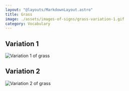 ```yaml
---
layout: "@layouts/MarkdownLayout.astro"
title: Grass
image: ./assets/images-of-signs/grass-variation-1.gif
category: Vocabulary
---
```


## Variation 1

![Variation 1 of grass](@signs/grass-variation-1.gif)

## Variation 2

![Variation 2 of grass](@signs/grass-variation-2.gif)
